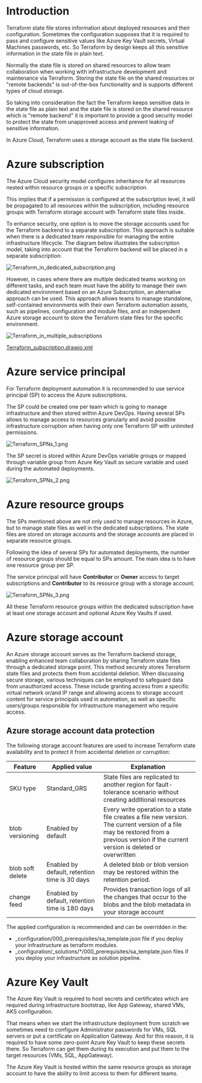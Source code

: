 # Introduction


Terraform state file stores information about deployed resources and their configuration.
Sometimes the configuration supposes that it is required to pass and configure sensitive values like Azure Key Vault secrets, Virtual Machines passwords, etc.
So Terraform by design keeps all this sensitive information in the state file in plain text.

Normally the state file is stored on shared resources to allow team collaboration when working with infrastructure development and maintenance via Terraform.
Storing the state file on the shared resources or "remote backends" is out-of-the-box functionality and is supports different types of cloud storage.

So taking into consideration the fact the Terraform keeps sensitive data in the state file as plain text and the state file is stored on the shared resource which is "remote backend" it is important to provide a good security model to protect the state from unapproved access and prevent leaking of sensitive information.

In Azure Cloud, Terraform uses a storage account as the state file backend.


# Azure subscription

The Azure Cloud security model configures inheritance for all resources nested within resource groups or a specific subscription.

This implies that if a permission is configured at the subscription level, it will be propagated to all resources within the subscription, including resource groups with Terraform storage account with Terraform state files inside.

To enhance security, one option is to move the storage accounts used for the Terraform backend to a separate subscription. This approach is suitable when there is a dedicated team responsible for managing the entire infrastructure lifecycle. The diagram below illustrates the subscription model, taking into account that the Terraform backend will be placed in a separate subscription:

![Terraform_in_dedicated_subscription.png](./.attachments//Terraform_dedicated_subscription.png)

However, in cases where there are multiple dedicated teams working on different tasks, and each team must have the ability to manage their own dedicated environment based on an Azure Subscription, an alternative approach can be used. This approach allows teams to manage standalone, self-contained environments with their own Terraform automation assets, such as pipelines, configuration and module files, and an independent Azure storage account to store the Terraform state files for the specific environment.

![Terraform_in_multiple_subscriptions](./.attachments//Terraform_multiple_subscriptions.png)

[Terraform_subscription.drawio.xml](./.attachments//Terraform_subscription.drawio.xml)


# Azure service principal


For Terraform deployment automation it is recommended to use service principal (SP) to access the Azure subscriptions.

The SP could be created one per team which is going to manage infrastructure and then stored within Azure DevOps.
Having several SPs allows to manage access to resources granularly and avoid possible infrastructure corruption when having only one Terraform SP with unlimited permissions.

![Terraform_SPNs_1.png](./.attachments//Terraform_SPNs_1-f6b960a6-5fde-4e18-96d9-a8fd4a58b32c.png)

The SP secret is stored within Azure DevOps variable groups or mapped through variable group from Azure Key Vault as secure variable and used during the automated deployments.

![Terraform_SPNs_2.png](./.attachments//Terraform_SPNs_2-8d338526-5d2e-4cfe-aee8-f1c15a9c439b.png)


# Azure resource groups


The SPs mentioned above are not only used to manage resources in Azure, but to manage state files as well in the dedicated subscriptions. The state files are stored on storage accounts and the storage accounts are placed in separate resource groups.

Following the idea of several SPs for automated deployments, the number of resource groups should be equal to SPs amount. The main idea is to have one resource group per SP.

The service principal will have **Contributor** or **Owner** access to target subscriptions and **Contributor** to its resource group with a storage account.

![Terraform_SPNs_3.png](./.attachments//Terraform_SPNs_3-b8897918-d379-44f4-981b-af63d1a315f3.png)

All these Terraform resource groups within the dedicated subscription have at least one storage account and optional Azure Key Vaults if used.


# Azure storage account


An Azure storage account serves as the Terraform backend storage, enabling enhanced team collaboration by sharing Terraform state files through a dedicated storage point. This method securely stores Terraform state files and protects them from accidental deletion. When discussing secure storage, various techniques can be employed to safeguard data from unauthorized access. These include granting access from a specific virtual network or/and IP range and allowing access to storage account content for service principals used in automation, as well as specific users/groups responsible for infrastructure management who require access.


## Azure storage account data protection


The following storage account features are used to increase Terraform state availability and to protect it from accidental deletion or corruption:

|Feature|Applied value| Explanation |
|--|--|--|
|SKU type|Standard_GRS|State files are replicated to another region for fault-tolerance scenario without creating additional resources|
|blob versioning|Enabled by default|Every write operation to a state file creates a file new version. The current version of a file may be restored from a previous version if the current version is deleted or overwritten|
|blob soft delete|Enabled by default, retention time is 30 days|A deleted blob or blob version may be restored within the retention period.|
|change feed|Enabled by default, retention time is 180 days|Provides transaction logs of all the changes that occur to the blobs and the blob metadata in your storage account|

The applied configuration is recommended and can be overridden in the:
- _configuration/000_prerequisites/sa_template.json file if you deploy your infrastructure as terraform modules.
- _configuration/_solutions/*/000_prerequisites/sa_template.json files if you deploy your infrastructure as solution pipeline.


# Azure Key Vault


The Azure Key Vault is required to host secrets and certificates which are required during infrastructure bootstrap, like App Gateway, shared VMs, AKS configuration.

That means when we start the infrastructure deployment from scratch we sometimes need to configure Administrator passwords for VMs, SQL servers or put a certificate on Application Gateway.
And for this reason, it is required to have some zero-point Azure Key Vault to keep these secrets there. So Terraform can get them during its execution and put them to the target resources (VMs, SQL, AppGateway).

The Azure Key Vault is hosted within the same resource groups as storage account to have the ability to limit access to them for different teams.